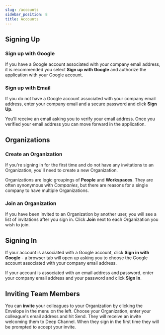 ```yaml
---
slug: /accounts
sidebar_position: 8
title: Accounts
---
```


## Signing Up

### Sign up with Google

If you have a Google account associated with your company email address, it is recommended you select **Sign up with Google** and authorize the application with your Google account.

### Sign up with Email

If you do not have a Google account associated with your company email address, enter your company email and a secure password and click **Sign Up**.

You'll receive an email asking you to verify your email address. Once you verified your email address you can move forward in the application.

## Organizations

### Create an Organization

If you're signing in for the first time and do not have any invitations to an Organization, you'll need to create a new Organization.

Organizations are logic groupings of **People** and **Workspaces**. They are often synonymous with _Companies_, but there are reasons for a single company to have multiple Organizations.

### Join an Organization

If you have been invited to an Organization by another user, you will see a list of invitations after you sign in. Click **Join** next to each Organization you wish to join.

## Signing In

If your account is associated with a Google account, click **Sign in with Google** - a browser tab will open up asking you to choose the Google account associated with your company email address.

If your account is associated with an email address and password, enter your company email address and your password and click **Sign In**.

## Inviting Team Members

You can **invite** your colleagues to your Organization by clicking the Envelope in the menu on the left. Choose your Organization, enter your colleague's email address and hit Send.
They will receive an invite welcoming them to Deep Channel. When they sign in the first time they will be prompted to accept your invite.